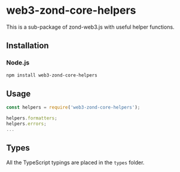 # web3-zond-core-helpers


This is a sub-package of zond-web3.js with useful helper functions.


## Installation

### Node.js

```bash
npm install web3-zond-core-helpers
```

## Usage

```js
const helpers = require('web3-zond-core-helpers');

helpers.formatters;
helpers.errors;
...
```

## Types

All the TypeScript typings are placed in the `types` folder.
